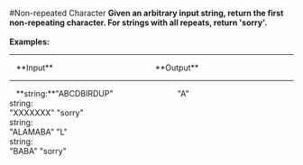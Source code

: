 #Non-repeated Character
**Given an arbitrary input string, return the first non-repeating character. For strings with all repeats, return 'sorry'.**
<br />
<br />
**Examples:**
<hr />
&nbsp;&nbsp;&nbsp;**Input**&nbsp;&nbsp;&nbsp;&nbsp;&nbsp;&nbsp;&nbsp;&nbsp;&nbsp;&nbsp;&nbsp;&nbsp;&nbsp;&nbsp;&nbsp;&nbsp;&nbsp;&nbsp;&nbsp;&nbsp;&nbsp;&nbsp;&nbsp;&nbsp;&nbsp;&nbsp;&nbsp;&nbsp;&nbsp;&nbsp;&nbsp;&nbsp;&nbsp;&nbsp;&nbsp;&nbsp;&nbsp;&nbsp;&nbsp;&nbsp;&nbsp;&nbsp;&nbsp;&nbsp;&nbsp;&nbsp;**Output**
<hr />
&nbsp;&nbsp;&nbsp;**string:**"ABCDBIRDUP"&nbsp;&nbsp;&nbsp;&nbsp;&nbsp;&nbsp;&nbsp;&nbsp;&nbsp;&nbsp;&nbsp;&nbsp;&nbsp;&nbsp;&nbsp;&nbsp;&nbsp;&nbsp;&nbsp;&nbsp;&nbsp;&nbsp;&nbsp;&nbsp;&nbsp;&nbsp;&nbsp;&nbsp;&nbsp;"A"
<br />
string:
<br />
"XXXXXXX"	"sorry"
<br />
string:
<br />
"ALAMABA"	"L"
<br />
string:
<br />
"BABA"	"sorry"
